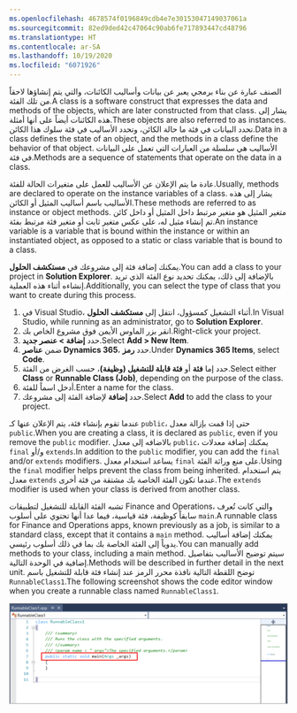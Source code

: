 ```yaml
---
ms.openlocfilehash: 4678574f0196849cdb4e7e30153047149037061a
ms.sourcegitcommit: 82ed9ded42c47064c90ab6fe717893447cd48796
ms.translationtype: HT
ms.contentlocale: ar-SA
ms.lasthandoff: 10/19/2020
ms.locfileid: "6071926"
---
```

<span data-ttu-id="22359-101">الصنف عبارة عن بناء برمجي يعبر عن بيانات وأساليب الكائنات، والتي يتم إنشاؤها لاحقاً من تلك الفئة.</span><span class="sxs-lookup"><span data-stu-id="22359-101">A class is a software construct that expresses the data and methods of the objects, which are later constructed from that class.</span></span> <span data-ttu-id="22359-102">يشار إلى هذه الكائنات أيضاً على أنها أمثلة.</span><span class="sxs-lookup"><span data-stu-id="22359-102">These objects are also referred to as instances.</span></span> <span data-ttu-id="22359-103">تحدد البيانات في فئة ما حالة الكائن، وتحدد الأساليب في فئة سلوك هذا الكائن.</span><span class="sxs-lookup"><span data-stu-id="22359-103">Data in a class defines the state of an object, and the methods in a class define the behavior of that object.</span></span> <span data-ttu-id="22359-104">الأساليب هي سلسلة من العبارات التي تعمل على البيانات في فئة.</span><span class="sxs-lookup"><span data-stu-id="22359-104">Methods are a sequence of statements that operate on the data in a class.</span></span> 

<span data-ttu-id="22359-105">عادة ما يتم الإعلان عن الأساليب للعمل على متغيرات الحالة للفئة.</span><span class="sxs-lookup"><span data-stu-id="22359-105">Usually, methods are declared to operate on the instance variables of a class.</span></span> <span data-ttu-id="22359-106">يشار إلى هذه الأساليب باسم أساليب المثيل أو الكائن.</span><span class="sxs-lookup"><span data-stu-id="22359-106">These methods are referred to as instance or object methods.</span></span> <span data-ttu-id="22359-107">متغير المثيل هو متغير مرتبط داخل المثيل أو داخل كائن تم إنشاء مثيل له، على عكس متغير ثابت أو متغير فئة مرتبط بفئة.</span><span class="sxs-lookup"><span data-stu-id="22359-107">An instance variable is a variable that is bound within the instance or within an instantiated object, as opposed to a static or class variable that is bound to a class.</span></span> 

<span data-ttu-id="22359-108">يمكنك إضافة فئة إلى مشروعك في **مستكشف الحلول**.</span><span class="sxs-lookup"><span data-stu-id="22359-108">You can add a class to your project in **Solution Explorer**.</span></span> <span data-ttu-id="22359-109">بالإضافة إلى ذلك، يمكنك تحديد نوع الفئة الذي تريد إنشاءه أثناء هذه العملية.</span><span class="sxs-lookup"><span data-stu-id="22359-109">Additionally, you can select the type of class that you want to create during this process.</span></span>

1.  <span data-ttu-id="22359-110">في Visual Studio، أثناء التشغيل كمسؤول، انتقل إلى **مستكشف الحلول**.</span><span class="sxs-lookup"><span data-stu-id="22359-110">In Visual Studio, while running as an administrator, go to **Solution Explorer**.</span></span>
2.  <span data-ttu-id="22359-111">انقر بزر الماوس الأيمن فوق مشروع الخاص بك.</span><span class="sxs-lookup"><span data-stu-id="22359-111">Right-click your project.</span></span>
3.  <span data-ttu-id="22359-112">حدد **إضافة > عنصر جديد**.</span><span class="sxs-lookup"><span data-stu-id="22359-112">Select **Add > New Item**.</span></span>
4.  <span data-ttu-id="22359-113">ضمن **عناصر Dynamics 365**، حدد **رمز**.</span><span class="sxs-lookup"><span data-stu-id="22359-113">Under **Dynamics 365 Items**, select **Code**.</span></span>
5.  <span data-ttu-id="22359-114">حدد إما **فئة** أو **فئة قابلة للتشغيل (وظيفة)**، حسب الغرض من الفئة.</span><span class="sxs-lookup"><span data-stu-id="22359-114">Select either **Class** or **Runnable Class (Job)**, depending on the purpose of the class.</span></span>
6.  <span data-ttu-id="22359-115">أدخل اسماً للفئة.</span><span class="sxs-lookup"><span data-stu-id="22359-115">Enter a name for the class.</span></span>
7.  <span data-ttu-id="22359-116">حدد **إضافة** لإضافة الفئة إلى مشروعك.</span><span class="sxs-lookup"><span data-stu-id="22359-116">Select **Add** to add the class to your project.</span></span>

<span data-ttu-id="22359-117">عندما تقوم بإنشاء فئة، يتم الإعلان عنها كـ `public`، حتى إذا قمت بإزالة معدل `public`.</span><span class="sxs-lookup"><span data-stu-id="22359-117">When you are creating a class, it is declared as `public`, even if you remove the `public` modifier.</span></span> <span data-ttu-id="22359-118">بالاضافه إلى معدل `public`، يمكنك إضافة معدلات `final` و/أو `extends`.</span><span class="sxs-lookup"><span data-stu-id="22359-118">In addition to the `public` modifier, you can add the `final` and/or `extends` modifiers.</span></span> <span data-ttu-id="22359-119">يساعد استخدام معدل `final` على منع وراثة الفئة.</span><span class="sxs-lookup"><span data-stu-id="22359-119">Using the `final` modifier helps prevent the class from being inherited.</span></span> <span data-ttu-id="22359-120">يتم استخدام معدل `extends` عندما تكون الفئة الخاصة بك مشتقة من فئة أخرى.</span><span class="sxs-lookup"><span data-stu-id="22359-120">The `extends` modifier is used when your class is derived from another class.</span></span>

<span data-ttu-id="22359-121">تشبه الفئة القابلة للتشغيل لتطبيقات Finance and Operations، والتي كانت تُعرف سابقاً كوظيفة، فئة قياسية، فيما عدا أنها تحتوي على أسلوب `main`.</span><span class="sxs-lookup"><span data-stu-id="22359-121">A runnable class for Finance and Operations apps, known previously as a job, is similar to a standard class, except that it contains a `main` method.</span></span> <span data-ttu-id="22359-122">يمكنك إضافة أساليب يدوياً إلى الفئة الخاصة بك بما في ذلك أسلوب رئيسي.</span><span class="sxs-lookup"><span data-stu-id="22359-122">You can manually add methods to your class, including a main method.</span></span> <span data-ttu-id="22359-123">سيتم توضيح الأساليب بتفاصيل إضافية في الوحدة التالية.</span><span class="sxs-lookup"><span data-stu-id="22359-123">Methods will be described in further detail in the next unit.</span></span>
<span data-ttu-id="22359-124">توضح اللقطة التالية نافذة محرر الرمز عند إنشاء فئة قابلة للتشغيل باسم `RunnableClass1`.</span><span class="sxs-lookup"><span data-stu-id="22359-124">The following screenshot shows the code editor window when you create a runnable class named `RunnableClass1`.</span></span>

![تُظهر لقطة الشاشة هذه الرمز المعروض عند إضافة فئة قابلة للتشغيل إلى مشروع.](../media/runnable-class.png)
